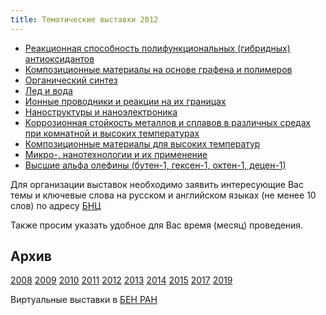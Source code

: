 ```yaml
---
title: Тематические выставки 2012
---
```


* <a href="/subjex/2012/subj01.html" title="7 - 14 февраля в ЦБ НЦЧ">Реакционная способность полифункциональных (гибридных) антиоксидантов</a>
* <a href="/subjex/2012/subj02-1.html" title="1 - 27 марта в ЦБ НЦЧ">Композиционные материалы на основе графена и полимеров</a>
* <a href="/subjex/2012/subj03-1.html" title="5 - 27 марта в ЦБ НЦЧ">Органический синтез</a>
* <a href="/subjex/2012/subj04.html" title="24 мая - 8 июня в библиотеке ИФТТ">Лед и вода</a>
* <a href="/subjex/2012/subj05.html" title="2 - 20 июля 2012">Ионные проводники и реакции на их границах</a>
* <a href="/subjex/2012/subj06.html" title="10 - 14 сентября в ЦБ НЦЧ; 17-28 сентября в библиотеке ИПТМ">Наноструктуры и наноэлектроника</a>
* <a href="/subjex/2012/subj07.html" title="25 - 28 сентября в ЦБ НЦЧ; 1-16 октября в библиотеке ИФТТ">Коррозионная стойкость металлов и сплавов в различных средах при комнатной и высоких температурах</a>
* <a href="/subjex/2012/subj08.html" title="22 - 26 октября в ЦБ НЦЧ; 29 октября - 13 ноября в библиотеке ИФТТ">Композиционные материалы для высоких температур</a>
* <a href="/subjex/2012/subj09.html" title="19 - 23 ноября в библиотеке ИПТМ; 26 ноября - 4 декабря в ЦБ НЦЧ">Микро-, нанотехнологии и их применение</a>
* <a href="/subjex/2012/subj10.html" title="6 - 18 декабря  в ЦБ НЦЧ">Высшие альфа олефины (бутен-1, гексен-1, октен-1, децен-1)</a>

Для организации выставок необходимо заявить интересующие Вас темы и ключевые слова на русском и
английском языках (не менее 10 слов) по адресу <a href="mailto:popova@icp.ac.ru">БНЦ</a>

Также просим указать удобное для Вас время (месяц) проведения.

<h2>Архив</h2>
<a href="/subjex/2008/">2008</a>
<a href="/subjex/2009/">2009</a>
<a href="/subjex/2010/">2010</a>
<a href="/subjex/2011/">2011</a>
<a class="active-link" href="/subjex/2012/">2012</a>
<a href="/subjex/2013/">2013</a>
<a href="/subjex/2014/">2014</a>
<a href="/subjex/2015/">2015</a>
<a href="/subjex/2017/">2017</a>
<a href="/subjex/2019/">2019</a>

<p>Виртуальные выставки в <a href="http://www.benran.ru/exh/">БЕН РАН</a></p>
